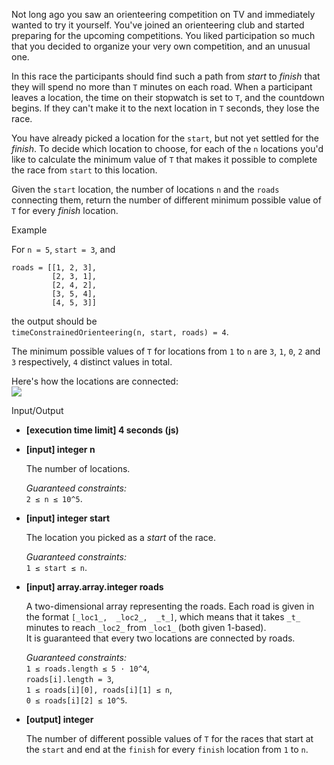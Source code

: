 
Not long ago you saw an orienteering competition on TV and immediately wanted to try it yourself. You've joined an orienteering club and started preparing for the upcoming competitions. You liked participation so much that you decided to organize your very own competition, and an unusual one.

In this race the participants should find such a path from  _start_  to  _finish_  that they will spend no more than  `T`  minutes on each road. When a participant leaves a location, the time on their stopwatch is set to  `T`, and the countdown begins. If they can't make it to the next location in  `T`  seconds, they lose the race.

You have already picked a location for the  `start`, but not yet settled for the  _finish_. To decide which location to choose, for each of the  `n`  locations you'd like to calculate the minimum value of  `T`  that makes it possible to complete the race from  `start`  to this location.

Given the  `start`  location, the number of locations  `n`  and the  `roads`  connecting them, return the number of different minimum possible value of  `T`  for every  _finish_  location.

Example

For  `n = 5`,  `start = 3`, and

```
roads = [[1, 2, 3],
         [2, 3, 1],
         [2, 4, 2],
         [3, 5, 4],
         [4, 5, 3]]

```

the output should be  
`timeConstrainedOrienteering(n, start, roads) = 4`.

The minimum possible values of  `T`  for locations from  `1`  to  `n`  are  `3`,  `1`,  `0`,  `2`  and  `3`  respectively,  `4`  distinct values in total.

Here's how the locations are connected:  
![](https://codesignal.s3.amazonaws.com/tasks/timeConstrainedOrienteering/img/ex.png?_tm=1582152132528)

Input/Output

-   **[execution time limit] 4 seconds (js)**

-   **[input] integer n**

    The number of locations.

    _Guaranteed constraints:_  
    `2 ≤ n ≤ 10^5`.

-   **[input] integer start**

    The location you picked as a  _start_  of the race.

    _Guaranteed constraints:_  
    `1 ≤ start ≤ n`.

-   **[input] array.array.integer roads**

    A two-dimensional array representing the roads. Each road is given in the format  `[_loc1_,  _loc2_,  _t_]`, which means that it takes  `_t_`  minutes to reach  `_loc2_`  from  `_loc1_`  (both given 1-based).  
    It is guaranteed that every two locations are connected by roads.

    _Guaranteed constraints:_  
    `1 ≤ roads.length ≤ 5 · 10^4`,  
    `roads[i].length = 3`,  
    `1 ≤ roads[i][0], roads[i][1] ≤ n`,  
    `0 ≤ roads[i][2] ≤ 10^5`.

-   **[output] integer**

    The number of different possible values of  `T`  for the races that start at the  `start`  and end at the  `finish`  for every  `finish`  location from  `1`  to  `n`.